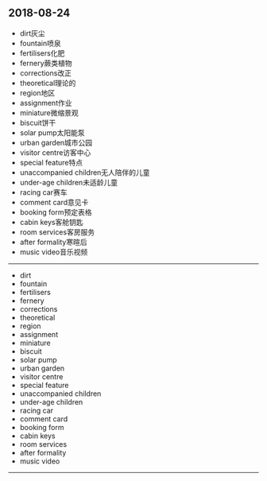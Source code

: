 2018-08-24
---
- dirt灰尘
- fountain喷泉
- fertilisers化肥
- fernery蕨类植物
- corrections改正
- theoretical理论的
- region地区
- assignment作业
- miniature微缩景观
- biscuit饼干
- solar pump太阳能泵
- urban garden城市公园
- visitor centre访客中心
- special feature特点
- unaccompanied children无人陪伴的儿童
- under-age children未适龄儿童
- racing car赛车
- comment card意见卡
- booking form预定表格
- cabin keys客舱钥匙
- room services客房服务
- after formality寒暄后
- music video音乐视频
---
- dirt 
- fountain 
- fertilisers 
- fernery 
- corrections 
- theoretical 
- region 
- assignment 
- miniature 
- biscuit 
- solar pump 
- urban garden 
- visitor centre 
- special feature 
- unaccompanied children 
- under-age children 
- racing car 
- comment card 
- booking form 
- cabin keys 
- room services 
- after formality 
- music video 
---